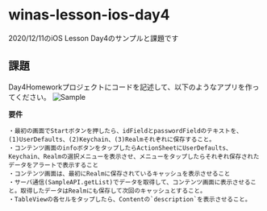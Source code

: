 # winas-lesson-ios-day4
2020/12/11のiOS Lesson Day4のサンプルと課題です

## 課題
Day4Homeworkプロジェクトにコードを記述して、以下のようなアプリを作ってください。
![Sample](https://user-images.githubusercontent.com/34995624/101751280-70557c00-3b13-11eb-92c8-40b9e19b3dc9.gif)

**要件**

```
・最初の画面でStartボタンを押したら、idFieldとpasswordFieldのテキストを、(1)UserDefaults、(2)Keychain、(3)Realmそれぞれに保存すること。
・コンテンツ画面のinfoボタンをタップしたらActionSheetにUserDefaults、Keychain、Realmの選択メニューを表示させ、メニューをタップしたらそれぞれ保存されたデータをアラートで表示すること
・コンテンツ画面は、最初にRealmに保存されているキャッシュを表示させること
・サーバ通信(SampleAPI.getList)でデータを取得して、コンテンツ画面に表示させること。取得したデータはRealmにも保存して次回のキャッシュとすること。
・TableViewの各セルをタップしたら、Contentの`description`を表示させること。
```
